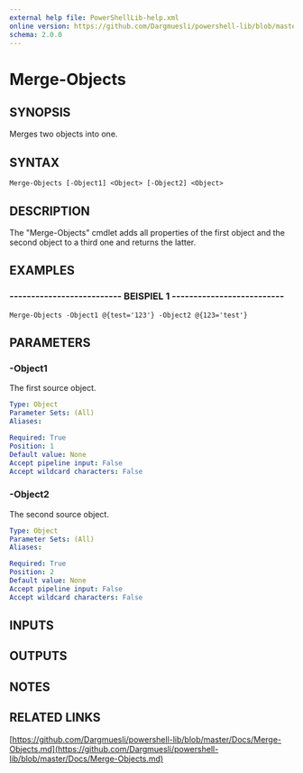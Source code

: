 ```yaml
---
external help file: PowerShellLib-help.xml
online version: https://github.com/Dargmuesli/powershell-lib/blob/master/Docs/Merge-Objects.md
schema: 2.0.0
---
```


# Merge-Objects

## SYNOPSIS
Merges two objects into one.

## SYNTAX

```
Merge-Objects [-Object1] <Object> [-Object2] <Object>
```

## DESCRIPTION
The "Merge-Objects" cmdlet adds all properties of the first object and the second object to a third one and returns the latter.

## EXAMPLES

### -------------------------- BEISPIEL 1 --------------------------
```
Merge-Objects -Object1 @{test='123'} -Object2 @{123='test'}
```

## PARAMETERS

### -Object1
The first source object.

```yaml
Type: Object
Parameter Sets: (All)
Aliases: 

Required: True
Position: 1
Default value: None
Accept pipeline input: False
Accept wildcard characters: False
```

### -Object2
The second source object.

```yaml
Type: Object
Parameter Sets: (All)
Aliases: 

Required: True
Position: 2
Default value: None
Accept pipeline input: False
Accept wildcard characters: False
```

## INPUTS

## OUTPUTS

## NOTES

## RELATED LINKS

[https://github.com/Dargmuesli/powershell-lib/blob/master/Docs/Merge-Objects.md](https://github.com/Dargmuesli/powershell-lib/blob/master/Docs/Merge-Objects.md)

